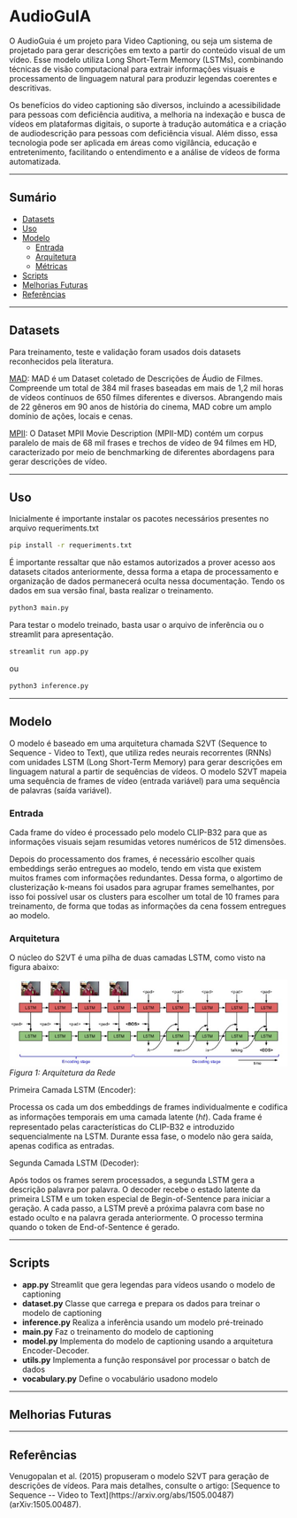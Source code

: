 # AudioGuIA

O AudioGuia é um projeto para Video Captioning, ou seja um sistema de projetado para gerar descrições em texto a partir do conteúdo visual de um vídeo. Esse modelo utiliza Long Short-Term Memory (LSTMs), combinando técnicas de visão computacional para extrair informações visuais e processamento de linguagem natural para produzir legendas coerentes e descritivas.

Os benefícios do video captioning são diversos, incluindo a acessibilidade para pessoas com deficiência auditiva, a melhoria na indexação e busca de vídeos em plataformas digitais, o suporte à tradução automática e a criação de audiodescrição para pessoas com deficiência visual. Além disso, essa tecnologia pode ser aplicada em áreas como vigilância, educação e entretenimento, facilitando o entendimento e a análise de vídeos de forma automatizada.

---
## Sumário
* <a href="#Datasets">Datasets</a>
* <a href="#Uso">Uso</a>
* <a href="#Modelo">Modelo</a>
  * <a href="#Entrada">Entrada</a>
  * <a href="#Arquitetura">Arquitetura
  * <a href="#Métricas">Métricas</a>
* <a href="#Scripts">Scripts</a>
* <a href="#Melhorias Futuras">Melhorias Futuras</a>
* <a href="#Referências">Referências</a>


---
<h2 id="Datasets">Datasets</h2>

Para treinamento, teste e validação foram usados dois datasets reconhecidos pela literatura.

<a href="https://github.com/Soldelli/MAD">MAD</a>: MAD é um Dataset coletado de Descrições de Áudio de Filmes. Compreende um total de 384 mil frases baseadas em mais de 1,2 mil horas de vídeos contínuos de 650 filmes diferentes e diversos. Abrangendo mais de 22 gêneros em 90 anos de história do cinema, MAD cobre um amplo domínio de ações, locais e cenas.

<a href="https://www.mpi-inf.mpg.de/departments/computer-vision-and-machine-learning/research/vision-and-language/mpii-movie-description-dataset/access-to-mpii-movie-description-dataset">MPII</a>: O Dataset MPII Movie Description (MPII-MD) contém um
corpus paralelo de mais de 68 mil frases e trechos de vídeo de 94 filmes em HD, caracterizado por meio de benchmarking de diferentes abordagens para gerar descrições de vídeo.

---
<h2 id="Uso">Uso</h2>

Inicialmente é importante instalar os pacotes necessários presentes no arquivo requeriments.txt

   ```bash
   pip install -r requeriments.txt
   ```  
É importante ressaltar que não estamos autorizados a prover acesso aos datasets citados anteriormente, dessa forma a etapa de processamento e organização de dados permanecerá oculta nessa documentação.
Tendo os dados em sua versão final, basta realizar o treinamento.

   ```bash
   python3 main.py
   ```  

Para testar o modelo treinado, basta usar o arquivo de inferência ou o streamlit para apresentação.

   ```bash
   streamlit run app.py
   ``` 
ou

   ```bash
   python3 inference.py
   ```  

---
<h2 id="Modelo">Modelo</h2>

O modelo é baseado em uma arquitetura chamada S2VT (Sequence to Sequence - Video to Text), que utiliza redes neurais recorrentes (RNNs) com unidades LSTM (Long Short-Term Memory) para gerar descrições em linguagem natural a partir de sequências de vídeos. O modelo S2VT mapeia uma sequência de frames de vídeo (entrada variável) para uma sequência de palavras (saída variável).

<h3 id="Entrada">Entrada</h3>
Cada frame do vídeo é processado pelo modelo CLIP-B32 para que as informações visuais sejam resumidas vetores numéricos de 512 dimensões.

Depois do processamento dos frames, é necessário escolher quais embeddings serão entregues ao modelo, tendo em vista que existem muitos frames com informações redundantes. Dessa forma, o algortimo de clusterização k-means foi usados para agrupar frames semelhantes, por isso foi possível usar os clusters para escolher um total de 10 frames para treinamento, de forma que todas as informações da cena fossem entregues ao modelo. 

<h3 id=Arquitetura>Arquitetura</h3>

O núcleo do S2VT é uma pilha de duas camadas LSTM, como visto na figura abaixo:

![Arquitetura](img/arquitetura.jpeg)
*Figura 1: Arquitetura da Rede*


Primeira Camada LSTM (Encoder):

Processa os cada um dos embeddings de frames individualmente e codifica as informações temporais em uma camada latente (ℎ𝑡). Cada frame é representado pelas características do CLIP-B32 e introduzido sequencialmente na LSTM. Durante essa fase, o modelo não gera saída, apenas codifica as entradas.

Segunda Camada LSTM (Decoder):

Após todos os frames serem processados, a segunda LSTM gera a descrição palavra por palavra. O decoder recebe o estado latente da primeira LSTM e um token especial de Begin-of-Sentence para iniciar a geração. A cada passo, a LSTM prevê a próxima palavra com base no estado oculto e na palavra gerada anteriormente. O processo termina quando o token de End-of-Sentence é gerado.

---
<h2 id="Scripts">Scripts</h2>

 * **app.py** Streamlit que gera legendas para vídeos usando o modelo de captioning 
 * **dataset.py** Classe que carrega e prepara os dados para treinar o modelo de captioning
 * **inference.py** Realiza a inferência usando um modelo pré-treinado 
 * **main.py** Faz o treinamento do modelo de captioning
 * **model.py** Implementa do modelo de captioning usando a arquitetura Encoder-Decoder.
 * **utils.py** Implementa a função responsável por processar o batch de dados
 * **vocabulary.py** Define o vocabulário usadono modelo

---
<h2 id="Melhorias Futuras">Melhorias Futuras</h2>

---
<h2 id="Referências">Referências</h2>
Venugopalan et al. (2015) propuseram o modelo S2VT para geração de descrições de vídeos. Para mais detalhes, consulte o artigo:  
[Sequence to Sequence -- Video to Text](https://arxiv.org/abs/1505.00487) (arXiv:1505.00487).